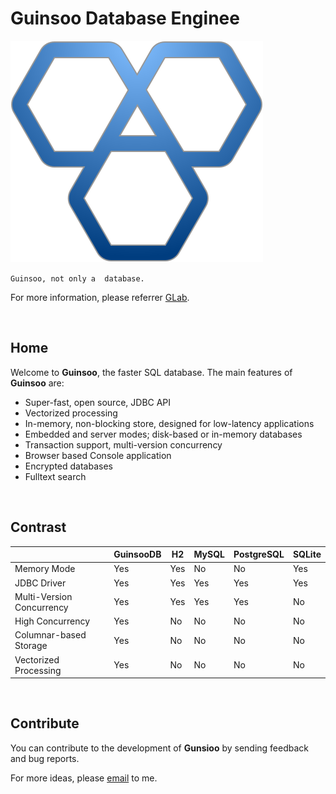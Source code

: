 # Guinsoo Database Enginee

![logo](../public/guinsoo.svg)

`Guinsoo, not only a  database.`

For more information, please referrer [GLab](https://guinsoolab.github.io/glab/).

<br/>

## Home

Welcome to **Guinsoo**, the faster SQL database. The main features of **Guinsoo** are:
* Super-fast, open source, JDBC API
* Vectorized processing
* In-memory, non-blocking store, designed for low-latency applications
* Embedded and server modes; disk-based or in-memory databases
* Transaction support, multi-version concurrency
* Browser based Console application
* Encrypted databases
* Fulltext search

<br/>

## Contrast

| | GuinsooDB | H2 | MySQL | PostgreSQL | SQLite |
| ----  | ---- | ---- | ---- | ---- | ---- |
| Memory Mode | Yes | Yes | No | No | Yes |
| JDBC Driver | Yes | Yes | Yes | Yes | Yes |
| Multi-Version Concurrency | Yes | Yes | Yes | Yes | No |
| High Concurrency | Yes | No | No | No | No |
| Columnar-based Storage | Yes | No | No | No | No |
| Vectorized Processing | Yes | No | No | No | No |

<br/>

## Contribute

You can contribute to the development of **Gunsioo** by sending feedback and bug reports.

For more ideas, please [email](https://mail.google.com/mail/u/0/?fs=1&tf=cm&source=mailto&to=bqjimaster@gmail.com) to me.